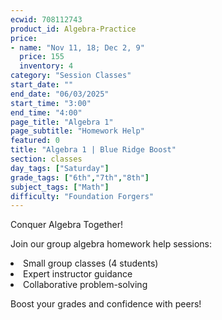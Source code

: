 ```yaml
---
ecwid: 708112743
product_id: Algebra-Practice
price:
- name: "Nov 11, 18; Dec 2, 9"
  price: 155
  inventory: 4
category: "Session Classes"
start_date: ""
end_date: "06/03/2025"
start_time: "3:00"
end_time: "4:00"
page_title: "Algebra 1"
page_subtitle: "Homework Help"
featured: 0
title: "Algebra 1 | Blue Ridge Boost"
section: classes
day_tags: ["Saturday"]
grade_tags: ["6th","7th","8th"]
subject_tags: ["Math"]
difficulty: "Foundation Forgers"
---
```

<p>Conquer Algebra Together!</p><p>Join our group algebra homework help sessions:</p><li> Small group classes (4 students)</li><li>Expert instructor guidance</li><li>Collaborative problem-solving</li><p>Boost your grades and confidence with peers!</p>
